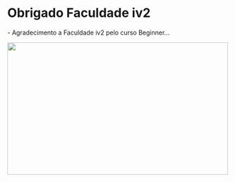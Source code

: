 # Obrigado Faculdade iv2

<p> - Agradecimento a Faculdade iv2 pelo curso Beginner... </p>

<img src="https://github.com/NemesioFVF/Obrigado-iv2/blob/main/Obrigado%20Faculdade%20iv2/img/Obriv2.gif?raw=true" width="500" height="300" />
